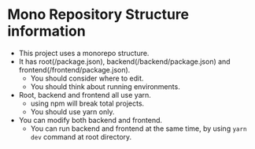 # Mono Repository Structure information

- This project uses a monorepo structure.
- It has root(/package.json), backend(/backend/package.json) and frontend(/frontend/package.json).
  - You should consider where to edit.
  - You should think about running environments.
- Root, backend and frontend all use yarn.
  - using npm will break total projects.
  - You should use yarn only.
- You can modify both backend and frontend.
  - You can run backend and frontend at the same time, by using `yarn dev` command at root directory.